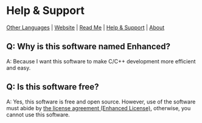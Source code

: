 # Help & Support

[Other Languages](../Help-Support.Languages.md) | [Website](http://liubaihao-hello.github.io/enhanced-website) | [Read Me](../../ReadMe.md) | [Help & Support](Help-Support.md) | [About](About.md)

## Q: Why is this software named Enhanced?
A: Because I want this software to make C/C++ development more efficient and easy.

## Q: Is this software free?
A: Yes, this software is free and open source. However, use of the software must abide by [the license agreement (Enhanced License)](../../licenses/LICENSE), otherwise, you cannot use this software.
